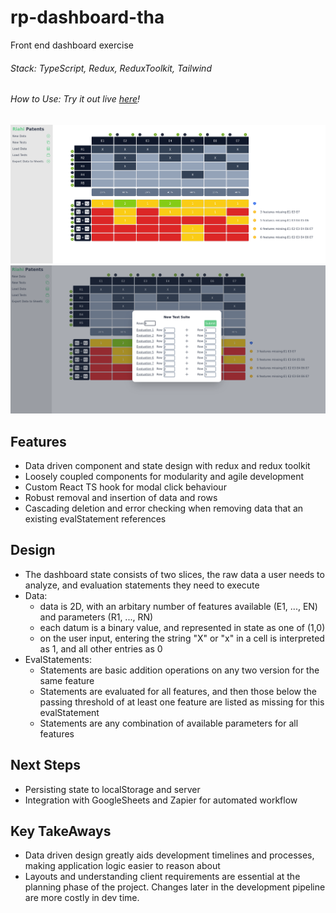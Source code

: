 # rp-dashboard-tha

Front end dashboard exercise

###### Stack: TypeScript, Redux, ReduxToolkit, Tailwind

###### How to Use: Try it out live [here](https://ssjkhan.github.io/rp-dashboard-tha/)!

![App Screenshot1](https://raw.githubusercontent.com/ssjkhan/rp-dashboard-tha/main/images/screenshot-2.png)
![App TestSuite ScreenShot](https://raw.githubusercontent.com/ssjkhan/rp-dashboard-tha/main/images/screenshot-3.png)

## Features

- Data driven component and state design with redux and redux toolkit
- Loosely coupled components for modularity and agile development
- Custom React TS hook for modal click behaviour
- Robust removal and insertion of data and rows
- Cascading deletion and error checking when removing data that an existing
  evalStatement references

## Design

- The dashboard state consists of two slices, the raw data a user needs to
  analyze, and evaluation statements they need to execute
- Data:
  - data is 2D, with an arbitary number of features available (E1, ..., EN) and
    parameters (R1, ..., RN)
  - each datum is a binary value, and represented in state as one of (1,0)
  - on the user input, entering the string "X" or "x" in a cell is interpreted
    as 1, and all other entries as 0
- EvalStatements:
  - Statements are basic addition operations on any two version for the same
    feature
  - Statements are evaluated for all features, and then those below the passing
    threshold of at least one feature are listed as missing for this
    evalStatement
  - Statements are any combination of available parameters for all features

## Next Steps

- Persisting state to localStorage and server
- Integration with GoogleSheets and Zapier for automated workflow

## Key TakeAways

- Data driven design greatly aids development timelines and processes, making
  application logic easier to reason about
- Layouts and understanding client requirements are essential at the planning
  phase of the project. Changes later in the development pipeline are more
  costly in dev time.
